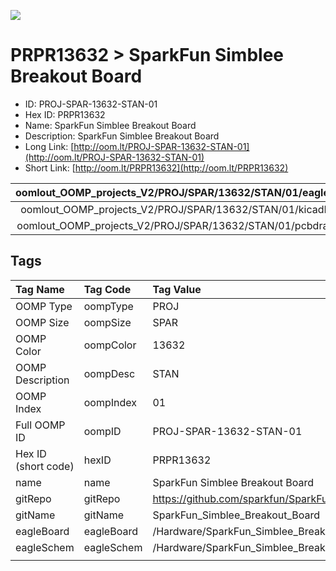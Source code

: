 


  
![][im]
# PRPR13632 > SparkFun Simblee Breakout Board

- ID: PROJ-SPAR-13632-STAN-01
- Hex ID: PRPR13632
- Name: SparkFun Simblee Breakout Board
- Description: SparkFun Simblee Breakout Board
- Long Link: [http://oom.lt/PROJ-SPAR-13632-STAN-01](http://oom.lt/PROJ-SPAR-13632-STAN-01)
- Short Link: [http://oom.lt/PRPR13632](http://oom.lt/PRPR13632)
  

|oomlout_OOMP_projects_V2/PROJ/SPAR/13632/STAN/01/eagleImage.png|oomlout_OOMP_projects_V2/PROJ/SPAR/13632/STAN/01/eagleSchemImage.png|oomlout_OOMP_projects_V2/PROJ/SPAR/13632/STAN/01/kicadPcb3dFront.png|oomlout_OOMP_projects_V2/PROJ/SPAR/13632/STAN/01/kicadPcb3dBack.png|
| :---: | :---: | :---: | :---: |
|oomlout_OOMP_projects_V2/PROJ/SPAR/13632/STAN/01/kicadPcb3d.png|oomlout_OOMP_projects_V2/PROJ/SPAR/13632/STAN/01/bomBack.png|oomlout_OOMP_projects_V2/PROJ/SPAR/13632/STAN/01/bomFront.png|oomlout_OOMP_projects_V2/PROJ/SPAR/13632/STAN/01/pcbdraw.svg|
|oomlout_OOMP_projects_V2/PROJ/SPAR/13632/STAN/01/pcbdrawBack.svg||||

## Tags
  

|Tag Name|Tag Code|Tag Value|
| :--- | :--- | :--- |
|OOMP Type|oompType|PROJ|
|OOMP Size|oompSize|SPAR|
|OOMP Color|oompColor|13632|
|OOMP Description|oompDesc|STAN|
|OOMP Index|oompIndex|01|
|Full OOMP ID|oompID|PROJ-SPAR-13632-STAN-01|
|Hex ID (short code)|hexID|PRPR13632|
|name|name|SparkFun Simblee Breakout Board|
|gitRepo|gitRepo|https://github.com/sparkfun/SparkFun_Simblee_Breakout_Board|
|gitName|gitName|SparkFun_Simblee_Breakout_Board|
|eagleBoard|eagleBoard|/Hardware/SparkFun_Simblee_Breakout.brd|
|eagleSchem|eagleSchem|/Hardware/SparkFun_Simblee_Breakout.sch|
||||



[im]: PROJ/SPAR/13632/STAN/01/kicadPcb3d_450.png
